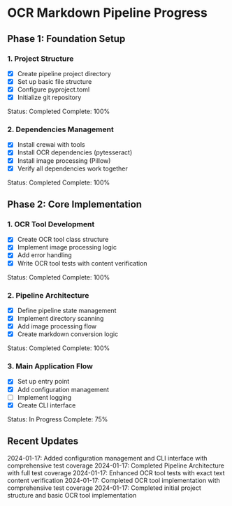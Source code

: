 # OCR Markdown Pipeline Progress

## Phase 1: Foundation Setup

### 1. Project Structure

- [x] Create pipeline project directory
- [x] Set up basic file structure
- [x] Configure pyproject.toml
- [x] Initialize git repository

Status: Completed
Complete: 100%

### 2. Dependencies Management

- [x] Install crewai with tools
- [x] Install OCR dependencies (pytesseract)
- [x] Install image processing (Pillow)
- [x] Verify all dependencies work together

Status: Completed
Complete: 100%

## Phase 2: Core Implementation

### 1. OCR Tool Development

- [x] Create OCR tool class structure
- [x] Implement image processing logic
- [x] Add error handling
- [x] Write OCR tool tests with content verification

Status: Completed
Complete: 100%

### 2. Pipeline Architecture

- [x] Define pipeline state management
- [x] Implement directory scanning
- [x] Add image processing flow
- [x] Create markdown conversion logic

Status: Completed
Complete: 100%

### 3. Main Application Flow

- [x] Set up entry point
- [x] Add configuration management
- [ ] Implement logging
- [x] Create CLI interface

Status: In Progress
Complete: 75%

## Recent Updates

2024-01-17: Added configuration management and CLI interface with comprehensive test coverage
2024-01-17: Completed Pipeline Architecture with full test coverage
2024-01-17: Enhanced OCR tool tests with exact text content verification
2024-01-17: Completed OCR tool implementation with comprehensive test coverage
2024-01-17: Completed initial project structure and basic OCR tool implementation
